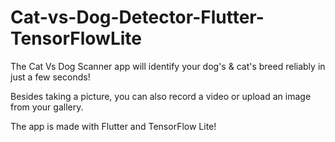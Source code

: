 # Cat-vs-Dog-Detector-Flutter-TensorFlowLite
The Cat Vs Dog Scanner app will identify your dog's &amp; cat's breed reliably in just a few seconds! 

Besides taking a picture, you can also record a video or upload an image from your gallery. 

The app is made with Flutter and TensorFlow Lite!
